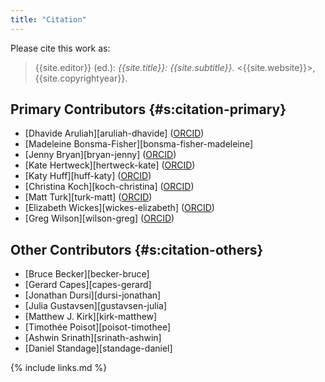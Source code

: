 ```yaml
---
title: "Citation"
---
```


Please cite this work as:

> {{site.editor}} (ed.): *{{site.title}}: {{site.subtitle}}*.  <{{site.website}}>, {{site.copyrightyear}}.

## Primary Contributors {#s:citation-primary}

-   [Dhavide Aruliah][aruliah-dhavide] ([ORCID](https://orcid.org/0000-0002-6432-2709))
-   [Madeleine Bonsma-Fisher][bonsma-fisher-madeleine]
-   [Jenny Bryan][bryan-jenny] ([ORCID](https://orcid.org/0000-0002-6983-2759))
-   [Kate Hertweck][hertweck-kate] ([ORCID](https://orcid.org/0000-0002-4026-4612))
-   [Katy Huff][huff-katy] ([ORCID](https://orcid.org/0000-0002-7075-6802))
-   [Christina Koch][koch-christina] ([ORCID](https://orcid.org/0000-0001-8600-8158))
-   [Matt Turk][turk-matt] ([ORCID](https://orcid.org/0000-0002-5294-0198))
-   [Elizabeth Wickes][wickes-elizabeth] ([ORCID](https://orcid.org/0000-0002-5294-0198))
-   [Greg Wilson][wilson-greg] ([ORCID](https://orcid.org/0000-0001-8659-8979))

## Other Contributors {#s:citation-others}

-   [Bruce Becker][becker-bruce]
-   [Gerard Capes][capes-gerard]
-   [Jonathan Dursi][dursi-jonathan]
-   [Julia Gustavsen][gustavsen-julia]
-   [Matthew J. Kirk][kirk-matthew]
-   [Timothée Poisot][poisot-timothee]
-   [Ashwin Srinath][srinath-ashwin]
-   [Daniel Standage][standage-daniel]

{% include links.md %}
